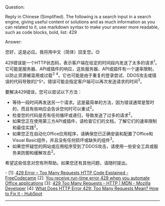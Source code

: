 Question:

Reply in Chinese (Simplified).
The following is a search input in a search engine, giving useful content or solutions and as much information as you can related to it, use markdown syntax to make your answer more readable, such as code blocks, bold, list:
429

Answer:

您好，这是必应。我将用中文（简体）回复您。😊

429错误是一个HTTP状态码，表示客户端在给定的时间段内发送了太多的请求<sup>1</sup>。它可能是服务器、API或插件的响应，这些服务器、API或插件有一个速率限制，以防止资源被滥用或过载<sup>3</sup> <sup>4</sup>。它也可能是由于重复的登录尝试、DDOS攻击或错误的代码导致的[^5^。错误可能会指定客户端可以再次发送请求的时间<sup>3</sup>。

要解决429错误，您可以尝试以下方法：

- 等待一段时间再发送另一个请求。这是最简单的方法，因为错误通常是暂时的，而且有些响应会告诉您何时可以重试<sup>2</sup>。
- 检查您的代码是否有任何循环或递归，导致发送了过多的请求<sup>2</sup>。
- 如果您正在使用第三方API或插件，请检查它们的文档，了解它们的速率限制和最佳实践<sup>2</sup>。
- 如果您正在自动化Office应用程序，请确保您已正确安装和配置了Office和Visual Basic组件，并且没有任何损坏或缺失的组件<sup>3</sup>。
- 如果您怀疑您的网站或应用程序受到了DDOS攻击，请使用一些安全工具或服务来防御和缓解攻击<sup>2</sup>。

希望这些信息对您有所帮助。如果您还有其他问题，请随时提出。

\-
\[1]: [429 Error – Too Many Requests HTTP Code Explained - FreeCodecamp](https://www.freecodecamp.org/news/what-is-the-429-too-many-requests-http-error/)
\[2]: [You receive run-time error 429 when you automate Office applications](https://support.microsoft.com/en-us/topic/you-receive-run-time-error-429-when-you-automate-office-applications-b6070e15-ea78-4349-2751-72bdb5f186f7)
\[3]: [429 Too Many Requests - HTTP | MDN - Mozilla Developer](https://developer.mozilla.org/en-US/docs/Web/HTTP/Status/429)
\[4]: [What Does HTTP Error 429: Too Many Requests Mean? How to Fix It - HubSpot](https://blog.hubspot.com/website/http-error-429)

<hr/>

